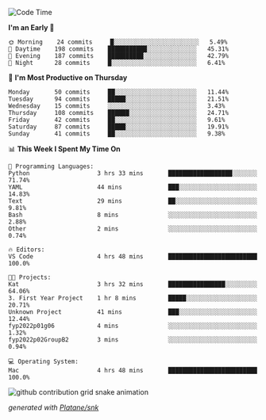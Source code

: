 <!--START_SECTION:waka-->
![Code Time](http://img.shields.io/badge/Code%20Time-201%20hrs%2040%20mins-blue)

**I'm an Early 🐤** 

```text
🌞 Morning    24 commits     █░░░░░░░░░░░░░░░░░░░░░░░░   5.49% 
🌆 Daytime    198 commits    ███████████░░░░░░░░░░░░░░   45.31% 
🌃 Evening    187 commits    ██████████░░░░░░░░░░░░░░░   42.79% 
🌙 Night      28 commits     █░░░░░░░░░░░░░░░░░░░░░░░░   6.41%

```
📅 **I'm Most Productive on Thursday** 

```text
Monday       50 commits     ██░░░░░░░░░░░░░░░░░░░░░░░   11.44% 
Tuesday      94 commits     █████░░░░░░░░░░░░░░░░░░░░   21.51% 
Wednesday    15 commits     ░░░░░░░░░░░░░░░░░░░░░░░░░   3.43% 
Thursday     108 commits    ██████░░░░░░░░░░░░░░░░░░░   24.71% 
Friday       42 commits     ██░░░░░░░░░░░░░░░░░░░░░░░   9.61% 
Saturday     87 commits     █████░░░░░░░░░░░░░░░░░░░░   19.91% 
Sunday       41 commits     ██░░░░░░░░░░░░░░░░░░░░░░░   9.38%

```


📊 **This Week I Spent My Time On** 

```text
💬 Programming Languages: 
Python                   3 hrs 33 mins       ██████████████████░░░░░░░   71.74% 
YAML                     44 mins             ███░░░░░░░░░░░░░░░░░░░░░░   14.83% 
Text                     29 mins             ██░░░░░░░░░░░░░░░░░░░░░░░   9.81% 
Bash                     8 mins              ░░░░░░░░░░░░░░░░░░░░░░░░░   2.88% 
Other                    2 mins              ░░░░░░░░░░░░░░░░░░░░░░░░░   0.74%

🔥 Editors: 
VS Code                  4 hrs 48 mins       █████████████████████████   100.0%

🐱‍💻 Projects: 
Kat                      3 hrs 32 mins       ████████████████░░░░░░░░░   64.06% 
3. First Year Project    1 hr 8 mins         █████░░░░░░░░░░░░░░░░░░░░   20.71% 
Unknown Project          41 mins             ███░░░░░░░░░░░░░░░░░░░░░░   12.44% 
fyp2022p01g06            4 mins              ░░░░░░░░░░░░░░░░░░░░░░░░░   1.32% 
fyp2022p02GroupB2        3 mins              ░░░░░░░░░░░░░░░░░░░░░░░░░   0.94%

💻 Operating System: 
Mac                      4 hrs 48 mins       █████████████████████████   100.0%

```


<!--END_SECTION:waka-->


<!--Snake Game-->
![github contribution grid snake animation](https://raw.githubusercontent.com/viggo-gascou/viggo-gascou/output/github-contribution-grid-snake.svg)

_generated with [Platane/snk](https://github.com/Platane/snk)_
<!--Snake Game-->

